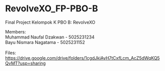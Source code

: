 # RevolveXO_FP-PBO-B
Final Project Kelompok K PBO B: RevolveXO

Members: <br>
Muhammad Naufal Dzakwan - 5025231234 <br>
Bayu Nismara Nagatama - 5025231152 <br>
<br>
Files:
https://drive.google.com/drive/folders/1cgdJkiAyH7tCxfLcm_AcZ5dWqKQ5QvMT?usp=sharing

